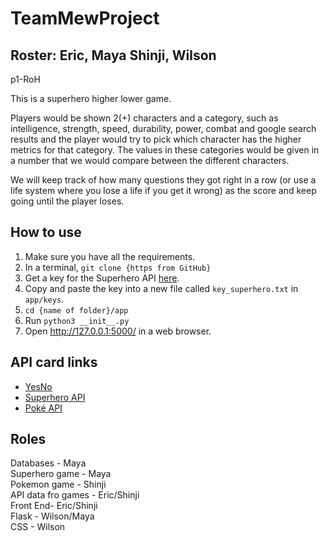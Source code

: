 # TeamMewProject
## Roster: Eric, Maya Shinji, Wilson
p1-RoH

This is a superhero higher lower game.

Players would be shown 2(+) characters and a category, such as intelligence, strength, speed, durability, power, combat and google search results and the player would try to pick which character has the higher metrics for that category. The values in these categories would be given in a number that we would compare between the different characters.

We will keep track of how many questions they got right in a row (or use a life system where you lose a life if you get it wrong) as the score and keep going until the player loses.

## How to use
1. Make sure you have all the requirements.
1. In a terminal, `git clone {https from GitHub}`
1. Get a key for the Superhero API [here](https://www.superheroapi.com).
1. Copy and paste the key into a new file called `key_superhero.txt` in `app/keys`.
1. `cd {name of folder}/app`
1. Run `python3 __init__.py`
1. Open http://127.0.0.1:5000/ in a web browser.

## API card links
* [YesNo](https://github.com/stuy-softdev/notes-and-code/blob/main/api_kb/411_on_YesNo.md)
* [Superhero API](https://github.com/stuy-softdev/notes-and-code/blob/main/api_kb/411_on_superheroAPI.md)
* [Poké API](https://github.com/stuy-softdev/notes-and-code/blob/main/api_kb/411_on_pokeapi.md)

## Roles
Databases - Maya  
Superhero game -  Maya  
Pokemon game - Shinji  
API data fro games - Eric/Shinji  
Front End- Eric/Shinji  
Flask - Wilson/Maya  
CSS - Wilson  